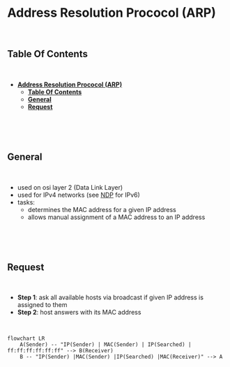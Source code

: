 # **Address Resolution Prococol (ARP)**
<br>

## **Table Of Contents**
<br>

- [**Address Resolution Prococol (ARP)**](#address-resolution-prococol-arp)
  - [**Table Of Contents**](#table-of-contents)
  - [**General**](#general)
  - [**Request**](#request)

<br>
<br>
<br>

## **General**
<br>

* used on osi layer 2 (Data Link Layer)
* used for IPv4 networks (see [NDP](./NDP.md) for IPv6)
* tasks:
  * determines the MAC address for a given IP address
  * allows manual assignment of a MAC address to an IP address

<br>
<br>
<br>

## **Request**
<br>

* **Step 1**: ask all available hosts via broadcast if given IP address is assigned to them
* **Step 2**: host answers with its MAC address

<br>

```mermaid
flowchart LR
    A(Sender) -- "IP(Sender) | MAC(Sender) | IP(Searched) | ff:ff:ff:ff:ff:ff" --> B(Receiver)
    B -- "IP(Sender) |MAC(Sender) |IP(Searched) |MAC(Receiver)" --> A
```
